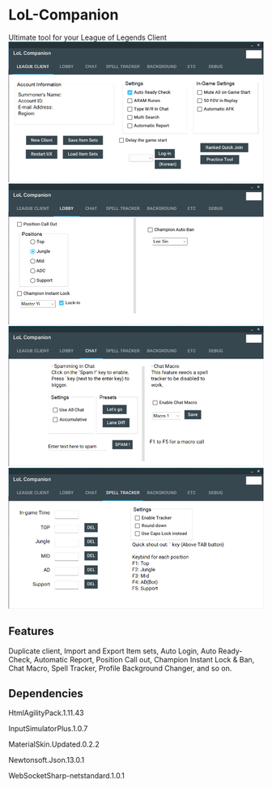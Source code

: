 # LoL-Companion
Ultimate tool for your League of Legends Client
![](screenshot1.png)
![](screenshot2.png)
![](screenshot3.png)
![](screenshot4.png)
## Features
Duplicate client, Import and Export Item sets, Auto Login, Auto Ready-Check, Automatic Report, Position Call out, Champion Instant Lock & Ban, Chat Macro, Spell Tracker, Profile Background Changer, and so on.
## Dependencies
HtmlAgilityPack.1.11.43

InputSimulatorPlus.1.0.7

MaterialSkin.Updated.0.2.2

Newtonsoft.Json.13.0.1

WebSocketSharp-netstandard.1.0.1
